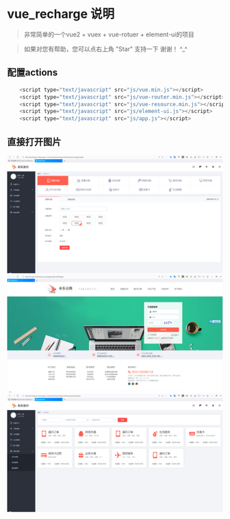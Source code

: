 # vue_recharge 说明

>  非常简单的一个vue2 + vuex + vue-rotuer + element-ui的项目

>  如果对您有帮助，您可以点右上角 "Star" 支持一下 谢谢！ ^_^

## 配置actions
```js
	<script type="text/javascript" src="js/vue.min.js"></script>
	<script type="text/javascript" src="js/vue-router.min.js"></script>
	<script type="text/javascript" src="js/vue-resource.min.js"></script>
	<script type="text/javascript" src="js/element-ui.js"></script>
	<script type="text/javascript" src="js/app.js"></script>
```



## 直接打开图片
<img src='https://github.com/wcx14311/vue_recharge/blob/master/images/a3.png' width="900"/>
<img src='https://github.com/wcx14311/vue_recharge/blob/master/images/a2.png' width="900"/>
<img src='https://github.com/wcx14311/vue_recharge/blob/master/images/a1.png' width="900"/>
